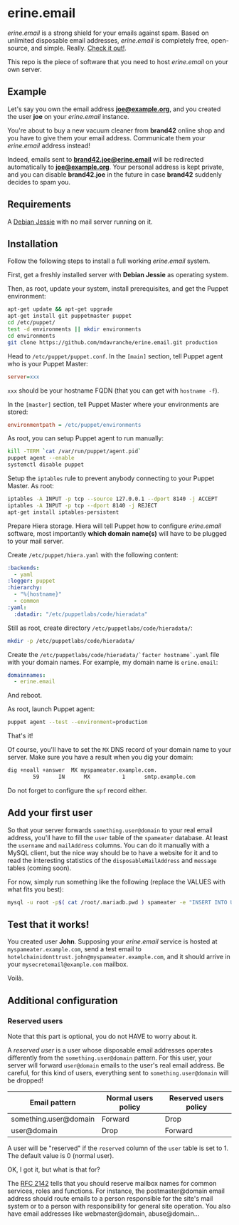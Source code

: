 # erine.email

*erine.email* is a strong shield for your emails against spam. Based on
unlimited disposable email addresses, *erine.email* is completely free,
open-source, and simple. Really. [Check it out!](https://erine.email).

This repo is the piece of software that you need to host
*erine.email* on your own server.

## Example

Let's say you own the email address **joe@example.org**,
and you created the user **joe** on your *erine.email* instance.

You're about to buy a new vacuum cleaner from **brand42** online shop
and you have to give them your email address.
Communicate them your *erine.email* address instead!

Indeed, emails sent to **brand42.joe@erine.email** will be redirected
automatically to **joe@example.org**. Your personal address is kept private,
and you can disable **brand42.joe** in the future in case **brand42** suddenly
decides to spam you.

## Requirements

A [Debian Jessie](https://www.debian.org/releases/jessie/) with no mail server
running on it.

## Installation

Follow the following steps to install a full working *erine.email* system.

First, get a freshly installed server with **Debian Jessie** as operating system.

Then, as root, update your system, install prerequisites,
and get the Puppet environment:

```bash
apt-get update && apt-get upgrade
apt-get install git puppetmaster puppet
cd /etc/puppet/
test -d environments || mkdir environments
cd environments
git clone https://github.com/mdavranche/erine.email.git production
```

Head to `/etc/puppet/puppet.conf`. In the `[main]` section, tell Puppet agent
who is your Puppet Master:

```ini
server=xxx
```

`xxx` should be your hostname FQDN (that you can get with `hostname -f`).

In the `[master]` section, tell Puppet Master where your environments
are stored:

```ini
environmentpath = /etc/puppet/environments
```

As root, you can setup Puppet agent to run manually:

```bash
kill -TERM `cat /var/run/puppet/agent.pid`
puppet agent --enable
systemctl disable puppet
```

Setup the `iptables` rule to prevent anybody connecting to your Puppet Master.
As root:

```bash
iptables -A INPUT -p tcp --source 127.0.0.1 --dport 8140 -j ACCEPT
iptables -A INPUT -p tcp --dport 8140 -j REJECT
apt-get install iptables-persistent
```

Prepare Hiera storage. Hiera will tell Puppet how to configure *erine.email*
software, most importantly **which domain name(s)** will have to be plugged
to your mail server.

Create `/etc/puppet/hiera.yaml` with the following content:

```yaml
:backends:
  - yaml
:logger: puppet
:hierarchy:
  - "%{hostname}"
  - common
:yaml:
  :datadir: "/etc/puppetlabs/code/hieradata"
```

Still as root, create directory ``/etc/puppetlabs/code/hieradata/``:

```bash
mkdir -p /etc/puppetlabs/code/hieradata/
```

Create the ``/etc/puppetlabs/code/hieradata/`facter hostname`.yaml``
file with your domain names. For example, my domain name is `erine.email`:

```yaml
domainnames:
  - erine.email
```

And reboot.

As root, launch Puppet agent:

```bash
puppet agent --test --environment=production
```

That's it!

Of course, you'll have to set the `MX` DNS record of your domain name to your
server. Make sure you have a result when you dig your domain:

```bash
dig +noall +answer  MX myspameater.example.com.
		59      IN  	MX       	1      smtp.example.com
```

Do not forget to configure the `spf` record either.

## Add your first user

So that your server forwards `something.user@domain` to your real email address,
you'll have to fill the `user` table of the `spameater` database.
At least the `username` and `mailAddress` columns. You can do it manually
with a MySQL client, but the nice way should be to have a website for it
and to read the interesting statistics of the `disposableMailAddress` and
`message` tables (coming soon).

For now, simply run something like the following (replace the VALUES with
what fits you best):

```bash
mysql -u root -p$( cat /root/.mariadb.pwd ) spameater -e "INSERT INTO Users (Username,Email) VALUES('john','mysecretemail@example.com');"
```

## Test that it works!

You created user **John**. Supposing your *erine.email* service is hosted at `myspameater.example.com`,
send a test email to `hotelchainidonttrust.john@myspameater.example.com`,
and it should arrive in your `mysecretemail@example.com` mailbox.

Voilà.

## Additional configuration

### Reserved users

Note that this part is optional, you do not HAVE to worry about it.

A *reserved user* is a user whose disposable email addresses operates
differently from the `something.user@domain` pattern.
For this user, your server will forward `user@domain` emails to the user's real
email address.
Be careful, for this kind of users, everything
sent to `something.user@domain` will be dropped!

| Email pattern         |  Normal users policy |  Reserved users policy |
| --------------------- | -------------------- | ---------------------- |
| something.user@domain | Forward              | Drop                   |
| user@domain           | Drop                 | Forward                |

A user will be "reserved" if the `reserved` column of the `user` table
is set to 1. The default value is 0 (normal user).

OK, I got it, but what is that for?

The [RFC 2142](https://www.ietf.org/rfc/rfc2142.txt) tells that you should
reserve mailbox names for common services, roles and functions. For instance,
the postmaster@domain email address should route emails to a person responsible
for the site's mail system or to a person with responsibility for general site
operation. You also have email addresses like webmaster@domain, abuse@domain...
